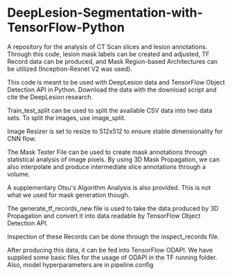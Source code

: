 # DeepLesion-Segmentation-with-TensorFlow-Python
A repository for the analysis of CT Scan slices and lesion annotations. Through this code, lesion mask labels can be created and adjusted, TF Record data can be produced, and Mask Region-based Architectures can be utilized (Inception-Resnet V2 was used).

This code is meant to be used with DeepLesion data and TensorFlow Object Detection API in Python. Download the data with the download script and cite the DeepLesion research.

Train_test_split can be used to split the available CSV data into two data sets. To split the images, use image_split.

Image Resizer is set to resize to 512x512 to ensure stable dimensionality for CNN flow.

The Mask Tester File can be used to create mask annotations through statistical analysis of image pixels. By using 3D Mask Propagation, we can also interpolate and produce intermediate slice annotations through a volume.

A supplementary Otsu's Algorithm Analysis is also provided. This is not what we used for mask generation though.

The generate_tf_records_new file is used to take the data produced by 3D Propagation and convert it into data readable by TensorFlow Object Detection API.

Inspection of these Records can be done through the inspect_records file.

After producing this data, it can be fed into TensorFlow ODAPI. We have supplied some basic files for the usage of ODAPI in the TF running folder. Also, model hyperparameters are in pipeline.config
